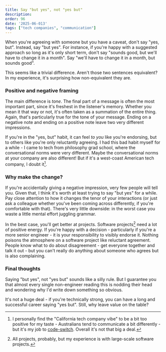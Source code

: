 ```yaml
---
title: Say "but yes", not "yes but"
description: 
order: 96
date: '2025-06-013'
tags: ["tech companies", "communication"]
---
```


When you're agreeing with someone but you have a caveat, don't say "yes, but". Instead, say "but yes". For instance, if you're happy with a suggested approach so long as it's only short term, don't say "sounds good, but we'll have to change it in a month". Say "we'll have to change it in a month, but sounds good".

This seems like a trivial difference. Aren't those two sentences equivalent? In my experience, it's surprising how non-equivalent they are.

### Positive and negative framing

The main difference is _tone_. The final part of a message is often the most important part, since it's freshest in the listener's memory. Whether you mean it that way or not, it's often taken as a summation of the entire thing. Again, that's particularly true for the tone of your message. Ending on a negative note and ending on a positive note leave two very different impressions.

If you're in the "yes, but" habit, it can feel _to you_ like you're endorsing, but to others like you're only reluctantly agreeing. I had this bad habit myself for a while - I came to tech from philosophy grad school, where the conversational norms were very different. Maybe the conversational norms at your company are also different! But if it's a west-coast American tech company, I doubt it[^1].

### Why make the change?

If you're accidentally giving a negative impression, very few people will tell you. Given that, I think it's worth at least trying to say "but yes" for a while. Pay close attention to how it changes the tenor of your interactions (or just ask a colleague whether you've been coming across differently, if you're comfortable with that). There's very little downside: in the worst case you waste a little mental effort juggling grammar.

In the best case, you'll get better at projects. Software projects[^2] need a lot of positive energy. If you're happy with a decision - particularly if you're a more senior engineer - it is your responsibility to visibly endorse it. Nothing poisons the atmosphere on a software project like reluctant agreement. People know what to do about disagreement - get everyone together and talk it out - but you can't really do anything about someone who agrees but is also complaining.

### Final thoughts

Saying "but yes", not "yes but" sounds like a silly rule. But I guarantee you that almost every single non-engineer reading this is nodding their head and wondering why I'd write down something so obvious.

It's not a huge deal - if you're technically strong, you can have a long and successful career saying "yes but". Still, why leave value on the table?


[^1]: I personally find the "California tech company vibe" to be a bit too positive for my taste - Australians tend to communicate a bit differently - but it's my job to [code-switch](/working-for-americans). Overall it's not that big a deal.

[^2]: All projects, probably, but my experience is with large-scale software projects.